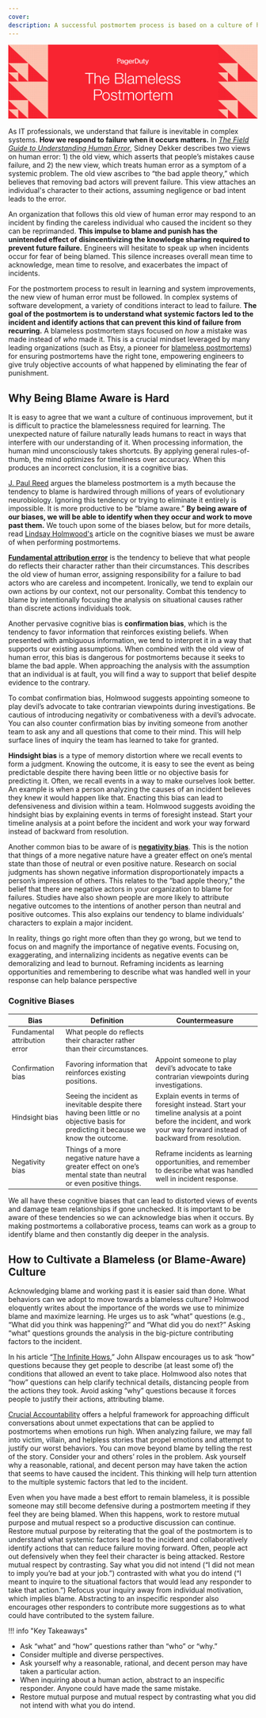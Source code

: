 ```yaml
---
cover:
description: A successful postmortem process is based on a culture of honesty, learning, and accountability. Culture change requires management buy-in, but you can lead culture change no matter your role. This guide describes common challenges faced in building a culture of continuous learning through postmortems and strategies for overcoming these challenges.
---
```

![Blameless](../assets/img/headers/Postmortems-Blameless.png)

As IT professionals, we understand that failure is inevitable in complex systems. **How we respond to failure when it occurs matters.** In _[The Field Guide to Understanding Human Error](https://www.amazon.com/Field-Guide-Understanding-Human-Error/dp/0754648265)_, Sidney Dekker describes two views on human error: 1) the old view, which asserts that people’s mistakes cause failure, and 2) the new view, which treats human error as a symptom of a systemic problem. The old view ascribes to “the bad apple theory,” which believes that removing bad actors will prevent failure. This view attaches an individual's character to their actions, assuming negligence or bad intent leads to the error.

An organization that follows this old view of human error may respond to an incident by finding the careless individual who caused the incident so they can be reprimanded. **This impulse to blame and punish has the unintended effect of disincentivizing the knowledge sharing required to prevent future failure.** Engineers will hesitate to speak up when incidents occur for fear of being blamed. This silence increases overall mean time to acknowledge, mean time to resolve, and exacerbates the impact of incidents.

For the postmortem process to result in learning and system improvements, the new view of human error must be followed. In complex systems of software development, a variety of conditions interact to lead to failure. **The goal of the postmortem is to understand what systemic factors led to the incident and identify actions that can prevent this kind of failure from recurring.** A blameless postmortem stays focused on _how_ a mistake was made instead of _who_ made it. This is a crucial mindset leveraged by many leading organizations (such as Etsy, a pioneer for [blameless postmortems](https://codeascraft.com/2012/05/22/blameless-postmortems/)) for ensuring postmortems have the right tone, empowering engineers to give truly objective accounts of what happened by eliminating the fear of punishment.


## Why Being Blame Aware is Hard
It is easy to agree that we want a culture of continuous improvement, but it is difficult to practice the blamelessness required for learning. The unexpected nature of failure naturally leads humans to react in ways that interfere with our understanding of it. When processing information, the human mind unconsciously takes shortcuts. By applying general rules-of-thumb, the mind optimizes for timeliness over accuracy. When this produces an incorrect conclusion, it is a cognitive bias.

[J. Paul Reed](https://techbeacon.com/blameless-postmortems-dont-work-heres-what-does) argues the blameless postmortem is a myth because the tendency to blame is hardwired through millions of years of evolutionary neurobiology. Ignoring this tendency or trying to eliminate it entirely is impossible. It is more productive to be “blame aware.” **By being aware of our biases, we will be able to identify when they occur and work to move past them.** We touch upon some of the biases below, but for more details, read [Lindsay Holmwood's](http://fractio.nl/2015/10/30/blame-language-sharing/) article on the cognitive biases we must be aware of when performing postmortems.

**[Fundamental attribution error](https://en.wikipedia.org/wiki/Fundamental_attribution_error)** is the tendency to believe that what people do reflects their character rather than their circumstances. This describes the old view of human error, assigning responsibility for a failure to bad actors who are careless and incompetent. Ironically, we tend to explain our own actions by our context, not our personality. Combat this tendency to blame by intentionally focusing the analysis on situational causes rather than discrete actions individuals took.

Another pervasive cognitive bias is **confirmation bias**, which is the tendency to favor information that reinforces existing beliefs. When presented with ambiguous information, we tend to interpret it in a way that supports our existing assumptions. When combined with the old view of human error, this bias is dangerous for postmortems because it seeks to blame the bad apple. When approaching the analysis with the assumption that an individual is at fault, you will find a way to support that belief despite evidence to the contrary.

To combat confirmation bias, Holmwood suggests appointing someone to play devil’s advocate to take contrarian viewpoints during investigations. Be cautious of introducing negativity or combativeness with a devil’s advocate. You can also counter confirmation bias by inviting someone from another team to ask any and all questions that come to their mind. This will help surface lines of inquiry the team has learned to take for granted.

**Hindsight bias** is a type of memory distortion where we recall events to form a judgment. Knowing the outcome, it is easy to see the event as being predictable despite there having been little or no objective basis for predicting it. Often, we recall events in a way to make ourselves look better. An example is when a person analyzing the causes of an incident believes they knew it would happen like that. Enacting this bias can lead to defensiveness and division within a team. Holmwood suggests avoiding the hindsight bias by explaining events in terms of foresight instead. Start your timeline analysis at a point before the incident and work your way forward instead of backward from resolution.

Another common bias to be aware of is **[negativity bias](https://en.wikipedia.org/wiki/Negativity_bias)**. This is the notion that things of a more negative nature have a greater effect on one’s mental state than those of neutral or even positive nature. Research on social judgments has shown negative information disproportionately impacts a person’s impression of others. This relates to the “bad apple theory,” the belief that there are negative actors in your organization to blame for failures. Studies have also shown people are more likely to attribute negative outcomes to the intentions of another person than neutral and positive outcomes. This also explains our tendency to blame individuals’ characters to explain a major incident.

In reality, things go right more often than they go wrong, but we tend to focus on and magnify the importance of negative events. Focusing on, exaggerating, and internalizing incidents as negative events can be demoralizing and lead to burnout. Reframing incidents as learning opportunities and remembering to describe what was handled well in your response can help balance perspective

### Cognitive Biases

| Bias | Definition | Countermeasure |
|---|---|---|
| Fundamental attribution error | What people do reflects their character rather than their circumstances. |   |Intentionally focus the analysis on situational causes rather than discrete actions individuals took. |
| Confirmation bias | Favoring information that reinforces existing positions. | Appoint someone to play devil’s advocate to take contrarian viewpoints during investigations. |
| Hindsight bias | Seeing the incident as inevitable despite there having been little or no objective basis for predicting it because we know the outcome. | Explain events in terms of foresight instead. Start your timeline analysis at a point before the incident, and work your way forward instead of backward from resolution. |
| Negativity bias | Things of a more negative nature have a greater effect on one’s mental state than neutral or even positive things. | Reframe incidents as learning opportunities, and remember to describe what was handled well in incident response. |

We all have these cognitive biases that can lead to distorted views of events and damage team relationships if gone unchecked. It is important to be aware of these tendencies so we can acknowledge bias when it occurs. By making postmortems a collaborative process, teams can work as a group to identify blame and then constantly dig deeper in the analysis.

## How to Cultivate a Blameless (or Blame-Aware) Culture
Acknowledging blame and working past it is easier said than done. What behaviors can we adopt to move towards a blameless culture? Holmwood eloquently writes about the importance of the words we use to minimize blame and maximize learning. He urges us to ask “what” questions (e.g., “What did you think was happening?” and “What did you do next?” Asking “what” questions grounds the analysis in the big-picture contributing factors to the incident.

In his article “[The Infinite Hows](https://www.oreilly.com/ideas/the-infinite-hows),” John Allspaw encourages us to ask “how” questions because they get people to describe (at least some of) the conditions that allowed an event to take place. Holmwood also notes that “how” questions can help clarify technical details, distancing people from the actions they took. Avoid asking “why” questions because it forces people to justify their actions, attributing blame.

[Crucial Accountability](https://www.vitalsmarts.com/crucial-accountability-training/) offers a helpful framework for approaching difficult conversations about unmet expectations that can be applied to postmortems when emotions run high. When analyzing failure, we may fall into victim, villain, and helpless stories that propel emotions and attempt to justify our worst behaviors. You can move beyond blame by telling the rest of the story. Consider your and others’ roles in the problem. Ask yourself why a reasonable, rational, and decent person may have taken the action that seems to have caused the incident. This thinking will help turn attention to the multiple systemic factors that led to the incident.

Even when you have made a best effort to remain blameless, it is possible someone may still become defensive during a postmortem meeting if they feel they are being blamed. When this happens, work to restore mutual purpose and mutual respect so a productive discussion can continue. Restore mutual purpose by reiterating that the goal of the postmortem is to understand what systemic factors lead to the incident and collaboratively identify actions that can reduce failure moving forward. Often, people act out defensively when they feel their character is being attacked. Restore mutual respect by contrasting. Say what you did not intend (“I did not mean to imply you’re bad at your job.”) contrasted with what you do intend (“I meant to inquire to the situational factors that would lead any responder to take that action.”) Refocus your inquiry away from individual motivation, which implies blame. Abstracting to an inspecific responder also encourages other responders to contribute more suggestions as to what could have contributed to the system failure.

!!! info "Key Takeaways"
- Ask “what” and “how” questions rather than “who” or “why.”
- Consider multiple and diverse perspectives.
- Ask yourself why a reasonable, rational, and decent person may have taken a particular action.
- When inquiring about a human action, abstract to an inspecific responder. Anyone could have made the same mistake.
- Restore mutual purpose and mutual respect by contrasting what you did not intend with what you do intend.
